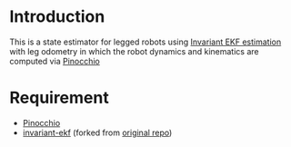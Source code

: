 # Introduction
This is a state estimator for legged robots using [Invariant EKF estimation](https://github.com/RossHartley/invariant-ekf) with leg odometry in which the robot dynamics and kinematics are computed via [Pinocchio](https://github.com/stack-of-tasks/pinocchio)

# Requirement
- [Pinocchio](https://github.com/stack-of-tasks/pinocchio)
- [invariant-ekf](https://github.com/mayataka/invariant-ekf) (forked from [original repo](https://github.com/RossHartley/invariant-ekf))